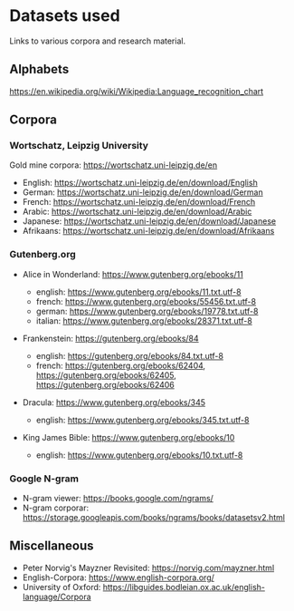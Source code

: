 # Datasets used

Links to various corpora and research material.

## Alphabets

https://en.wikipedia.org/wiki/Wikipedia:Language_recognition_chart

## Corpora

### Wortschatz, Leipzig University

Gold mine corpora: https://wortschatz.uni-leipzig.de/en

-   English: https://wortschatz.uni-leipzig.de/en/download/English
-   German: https://wortschatz.uni-leipzig.de/en/download/German
-   French: https://wortschatz.uni-leipzig.de/en/download/French
-   Arabic: https://wortschatz.uni-leipzig.de/en/download/Arabic
-   Japanese: https://wortschatz.uni-leipzig.de/en/download/Japanese
-   Afrikaans: https://wortschatz.uni-leipzig.de/en/download/Afrikaans

### Gutenberg.org

-   Alice in Wonderland: https://www.gutenberg.org/ebooks/11

    -   english: https://www.gutenberg.org/ebooks/11.txt.utf-8
    -   french: https://www.gutenberg.org/ebooks/55456.txt.utf-8
    -   german: https://www.gutenberg.org/ebooks/19778.txt.utf-8
    -   italian: https://www.gutenberg.org/ebooks/28371.txt.utf-8

-   Frankenstein: https://gutenberg.org/ebooks/84

    -   english: https://gutenberg.org/ebooks/84.txt.utf-8
    -   french: https://gutenberg.org/ebooks/62404, https://gutenberg.org/ebooks/62405, https://gutenberg.org/ebooks/62406

-   Dracula: https://www.gutenberg.org/ebooks/345

    -   english: https://www.gutenberg.org/ebooks/345.txt.utf-8

-   King James Bible: https://www.gutenberg.org/ebooks/10
    -   english: https://www.gutenberg.org/ebooks/10.txt.utf-8

### Google N-gram

-   N-gram viewer: https://books.google.com/ngrams/
-   N-gram corporar: https://storage.googleapis.com/books/ngrams/books/datasetsv2.html

## Miscellaneous

-   Peter Norvig's Mayzner Revisited: https://norvig.com/mayzner.html
-   English-Corpora: https://www.english-corpora.org/
-   University of Oxford: https://libguides.bodleian.ox.ac.uk/english-language/Corpora
